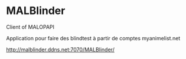 # MALBlinder
Client of MALOPAPI

Application pour faire des blindtest à partir de comptes myanimelist.net

http://malblinder.ddns.net:7070/MALBlinder/
